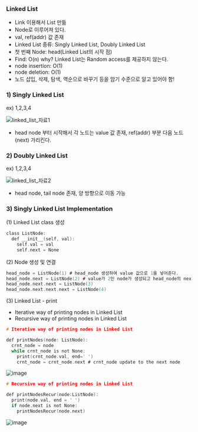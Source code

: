 ### Linked List 

- Link 이용해서 List 만듦
- Node로 이루어져 있다.
- val, ref(addr) 값 존재
- Linked List 종류: Singly Linked List, Doubly Linked List
- 첫 번째 Node: head(Linked List의 시작 점)
- Find: O(n) why? Linked List는 Random access를 제공하지 않는다.
- node insertion: O(1)
- node deletion: O(1)
- 노드 삽입, 삭제, 탐색, 역순으로 바꾸기 등을 암기 수준으로 알고 있어야 함! 

### 1) Singly Linked List 

ex) 1,2,3,4

![linked_list_자료1](https://user-images.githubusercontent.com/74478432/135080765-83dd85e3-f701-47a8-80af-95a50e1a3869.jpg)

- head node 부터 시작해서 각 노드는 value 값 존재, ref(addr) 부분 다음 노드(next) 가리킨다.

### 2) Doubly Linked List

ex) 1,2,3,4

![linked_list_자료2](https://user-images.githubusercontent.com/74478432/135080778-a598e597-e2bd-4fd9-b9f7-1a76243cbc1f.jpg)

- head node, tail node 존재, 양 방향으로 이동 가능 

### 3) Singly Linked List Implementation 

(1) Linked List class 생성

```c
class ListNode:
  def __init__(self, val):
    self.val = val
    self.next = None
```
(2) Node 생성 및 연결 

```c
head_node = ListNode(1) # head_node 생성하여 value 값으로 1을 넣어준다.
head_node.next = ListNode(2) # value가 2인 node가 생성되고 head_node의 next는 새로 생성된 node를 가리킨다. 
head_node.next.next = ListNode(3)
head_node.next.next.next = ListNode(4)
```

(3) Linked List - print
- Iterative way of printing nodes in Linked List
- Recursive way of printing nodes in Linked List

```c
# Iterative way of printing nodes in Linked List

def printNodes(node: ListNode):
  crnt_node = node
  while crnt_node is not None:
    print(crnt_node.val, end=' ')
    crnt_node = crnt_node.next # crnt_node update to the next node
```

![image](https://user-images.githubusercontent.com/74478432/135081374-3c09ab74-f359-4d42-a9fa-d25c8d0e3f96.png)


```c
# Recursive way of printing nodes in Linked List

def printNodesRecur(node:ListNode):
  print(node.val, end = ' ')
  if node.next is not None:
    printNodesRecur(node.next)
```

![image](https://user-images.githubusercontent.com/74478432/135081528-340e27ec-c3ca-46ce-a5df-a5c507018370.png)




